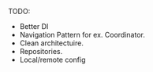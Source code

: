 TODO:
  - Better DI
  - Navigation Pattern for ex. Coordinator.
  - Clean architectuire.
  - Repositories.
  - Local/remote config
